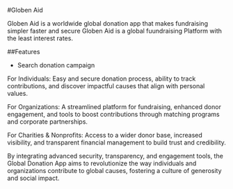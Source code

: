 #Globen Aid

Globen Aid is a worldwide global donation app that makes fundraising simpler faster and secure
Globen Aid is a global fuundraising Platform with the least interest rates.

##Features 
- Search donation campaign

For Individuals: Easy and secure donation process, ability to track contributions, and discover impactful causes that align with personal values.

For Organizations: A streamlined platform for fundraising, enhanced donor engagement, and tools to boost contributions through matching programs and corporate partnerships.

For Charities & Nonprofits: Access to a wider donor base, increased visibility, and transparent financial management to build trust and credibility.

By integrating advanced security, transparency, and engagement tools, the Global Donation App aims to revolutionize the way individuals and organizations contribute to global causes, fostering a culture of generosity and social impact.

